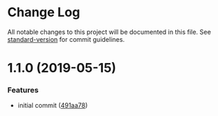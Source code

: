 # Change Log

All notable changes to this project will be documented in this file. See [standard-version](https://github.com/conventional-changelog/standard-version) for commit guidelines.

<a name="1.1.0"></a>
# 1.1.0 (2019-05-15)


### Features

* initial commit ([491aa78](https://github.com/simondarke/shrewdxml/commit/491aa78))
